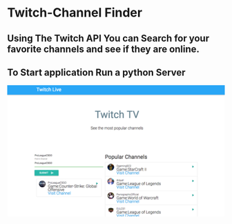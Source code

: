 # Twitch-Channel Finder

## Using The Twitch API You can Search for your favorite channels and see if they are online.

## To Start application Run a python Server


![Twitch App][logo]

[logo]: twitch.png "Twitch App"
